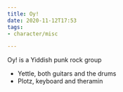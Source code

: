 ```yaml
---
title: Oy!
date: 2020-11-12T17:53
tags:
- character/misc

---
```


Oy! is a Yiddish punk rock group

* Yettle, both guitars and the drums
* Plotz, keyboard and theramin
